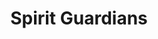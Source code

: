 ---
title: "Spirit Guardians"
index:
  - spirit-guardians
permalink: /spells/spirit-guardians/
tags:
  - Spell
  - 3rd Level
  - Conjuration
available_for:
  - Cleric
level: "3rd Level"
school: "Conjuration"
comp:
  - V
  - S
  - M
material: "a holy symbol."
duration: "10 Minutes"
concentration: true
description: |
  You call forth spirits to protect you. They flit around you to a distance of 15 feet for the duration. If you are good or neutral, their spectral form appears angelic or fey (your choice). If you are evil, they appear fiendish.

  When you cast this spell, you can designate any number of creatures you can see to be unaffected by it. An affected creature's speed is halved in the area, and when the creature enters the area for the first time on a turn or starts its turn there, it must make a wisdom saving throw. On a failed save, the creature takes 3d8 radiant damage (if you are good or neutral) or 3d8 necrotic damage (if you are evil). On a successful save, the creature takes half as much damage.

  **At higher levels.** When you cast this spell using a spell slot of 4th level or higher, the damage increases by 1d8 for each slot level above 3rd.
excerpt: "You call forth spirits to protect you."
source: "Basic Rules"
---